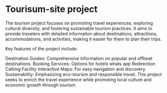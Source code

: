 # Tourisum-site project
The tourism project focuses on promoting travel experiences, exploring cultural diversity, and fostering sustainable tourism practices. It aims to provide travelers with detailed information about destinations, attractions, accommodations, and activities, making it easier for them to plan their trips.

Key features of the project include:

Destination Guides: Comprehensive information on popular and offbeat destinations.
Booking Services: Options for hotels
whats app Redirection 
Callimg Facility
Interactive Maps: For easy navigation and discovery.
Sustainability: Emphasizing eco-tourism and responsible travel.
This project seeks to enrich the travel experience while promoting local culture and economic growth through tourism.






